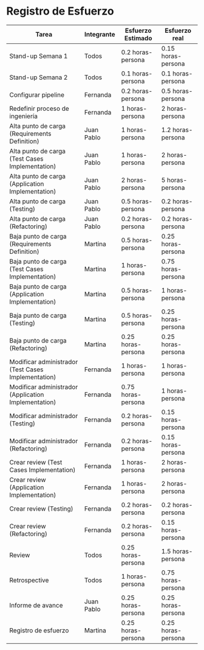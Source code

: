 # Registro de Esfuerzo

Tarea | Integrante | Esfuerzo Estimado | Esfuerzo real |
|---|---|---|---|
| Stand-up Semana 1 | Todos | 0.2 horas-persona | 0.15 horas-persona |
| Stand-up Semana 2 | Todos | 0.1 horas-persona | 0.1 horas-persona |
| Configurar pipeline | Fernanda | 0.2 horas-persona | 0.5 horas-persona |
| Redefinir proceso de ingeniería | Fernanda | 1 horas-persona | 2 horas-persona |
| Alta punto de carga (Requirements Definition) | Juan Pablo | 1 horas-persona | 1.2 horas-persona |
| Alta punto de carga (Test Cases Implementation) | Juan Pablo | 1 horas-persona | 2 horas-persona |
| Alta punto de carga (Application Implementation) | Juan Pablo | 2 horas-persona | 5 horas-persona |
| Alta punto de carga (Testing) | Juan Pablo | 0.5 horas-persona | 0.2 horas-persona |
| Alta punto de carga (Refactoring) | Juan Pablo | 0.2 horas-persona | 0.2 horas-persona |
| Baja punto de carga (Requirements Definition) | Martina | 0.5 horas-persona | 0.25 horas-persona |
| Baja punto de carga (Test Cases Implementation) | Martina | 1 horas-persona | 0.75 horas-persona |
| Baja punto de carga (Application Implementation) | Martina | 0.5 horas-persona | 1 horas-persona |
| Baja punto de carga (Testing) | Martina | 0.5 horas-persona | 0.25 horas-persona |
| Baja punto de carga (Refactoring) | Martina | 0.25 horas-persona | 0.25 horas-persona |
| Modificar administrador (Test Cases Implementation) | Fernanda | 1 horas-persona | 1 horas-persona |
| Modificar administrador (Application Implementation) | Fernanda | 0.75 horas-persona | 1 horas-persona |
| Modificar administrador (Testing) | Fernanda | 0.2 horas-persona | 0.15 horas-persona |
| Modificar administrador (Refactoring) | Fernanda | 0.2 horas-persona | 0.15 horas-persona |
| Crear review (Test Cases Implementation) | Fernanda | 1 horas-persona | 2 horas-persona |
| Crear review (Application Implementation) | Fernanda | 1 horas-persona | 2 horas-persona |
| Crear review (Testing) | Fernanda | 0.2 horas-persona | 0.2 horas-persona |
| Crear review (Refactoring) | Fernanda | 0.2 horas-persona | 0.15 horas-persona |
| Review | Todos | 0.25 horas-persona | 1.5 horas-persona |
| Retrospective | Todos | 1 horas-persona | 0.75 horas-persona |
| Informe de avance | Juan Pablo | 0.25 horas-persona | 0.25 horas-persona |
| Registro de esfuerzo | Martina | 0.25 horas-persona | 0.25 horas-persona |
